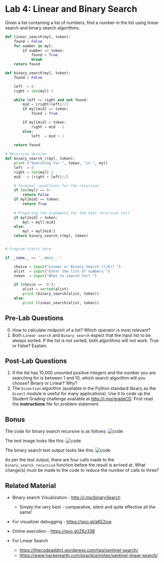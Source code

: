 # Lab 4: Linear and Binary Search 

Given a list containing a list of numbers, find a number in the list using linear search and binary search algorithms. 


```python
def linear_search(myl, token):
    found = False
    for number in myl:
        if number == token:
            found = True
            break
    return found

def binary_search(myl, token):
    found = False

    left  = 0
    right = len(myl)-1

    while left <= right and not found:
        mid = (right+left)//2
        if myl[mid] == token:
            found = True

        if myl[mid] > token:
            right = mid - 1
        else:
            left  = mid + 1
            
    return found

# Recursive Version
def binary_search_r(myl, token):
    print ("Searching for ", token, "in ", myl)
    left  = 0
    right = len(myl)-1
    mid   = (right + left)//2

	# Terminal conditions for the recursion
    if len(myl) == 0:
        return False
    if myl[mid] == token:
        return True
        
	# Preparing the arguments for the next recursive call
    if myl[mid] > token:
        myl = myl[:mid]
    else:
        myl = myl[mid:]
    return binary_search_r(myl, token)


# Program starts here

if __name__ == '__main__':

    choice = input("Linear or Binary Search (l/b)? ")
    alist  = input("Enter the list of numbers ")
    token  = input("What to search for? ")

    if (choice == 'b'):
        alist = sorted(alist)
        print (binary_search(alist, token))
    else:
        print (linear_search(alist, token))

```

## Pre-Lab Questions

0. How to calculate midpoint of a list? Which operator is most relevant? 
1. Both `Linear search` and `Binary search` expect that the input list to be always sorted. If the list is not sorted, both algorithms will not work. True or False? Explain.

## Post-Lab Questions

1. If the list has 10,000 unsorted positive integers and the number you are searching for is between 1 and 10, which search algorithm will you choose? Binary or Linear? Why? 
2. The `bisection` algorithm (available in the Python standard library as the `bisect` module is useful for many applications). Use it to code up the Student Grading challenge available at http://j.mp/gradeCD. First read the **instructions** file for problem statement. 



## Bonus 

The code for binary search recursive is as follows: 
![code](https://rawgit.com/kgisl/pythonFDP/master/img/binarySearchRecursiveCode.png) 

The test  image looks like this: 
![code](https://rawgit.com/kgisl/pythonFDP/master/img/binarySearchTest.png)

The binary search test output looks like this:
![code](https://rawgit.com/kgisl/pythonFDP/master/img/binarySearchTestOutput.png)

As per the test output, there are four calls made to the `binary_search_recursive` function before the result is arrived at. What change(s) must be made to the code to reduce the number of calls to three? 


## Related Material

- Binary search Visualization - http://j.mp/binarySearch
   - Simply the very best - comparative, silent and quite effective all the same!
- For visualizer debugging - https://goo.gl/aKE2ow 
- Online execution - https://goo.gl/Z6z33B

- For Linear Search
  - https://thecodeaddict.wordpress.com/tag/sentinel-search/ 
  - https://www.hackerearth.com/practice/notes/sentinel-linear-search/ 


